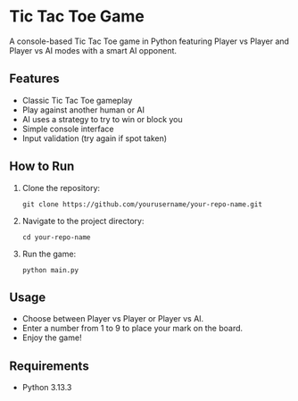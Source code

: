 # Tic Tac Toe Game

A console-based Tic Tac Toe game in Python featuring Player vs Player and Player vs AI modes with a smart AI opponent.

## Features

* Classic Tic Tac Toe gameplay
* Play against another human or AI
* AI uses a strategy to try to win or block you
* Simple console interface
* Input validation (try again if spot taken)

## How to Run

1. Clone the repository:

   ```
   git clone https://github.com/yourusername/your-repo-name.git
   ```
2. Navigate to the project directory:

   ```
   cd your-repo-name
   ```
3. Run the game:

   ```
   python main.py
   ```

## Usage

* Choose between Player vs Player or Player vs AI.
* Enter a number from 1 to 9 to place your mark on the board.
* Enjoy the game!

## Requirements

* Python 3.13.3
